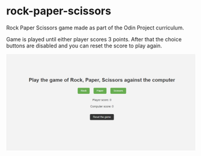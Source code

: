 # rock-paper-scissors
Rock Paper Scissors game made as part of the Odin Project curriculum.

Game is played until either player scores 3 points. After that the choice buttons are disabled and you can reset the score to play again.

![App Screenshot](https://github.com/Gosia-Ras/rock-paper-scissors/blob/66ed43ca0d0784b58a31dc56c70603a562a11945/RPS%20screenshot.png)
